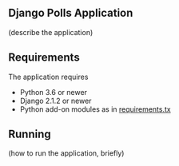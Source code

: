 ## Django Polls Application
 (describe the application)

 ## Requirements

 The application requires
 * Python 3.6 or newer
 * Django 2.1.2 or newer
 * Python add-on modules as in [requirements.tx](requirements.txt)

 ## Running

 (how to run the application, briefly)